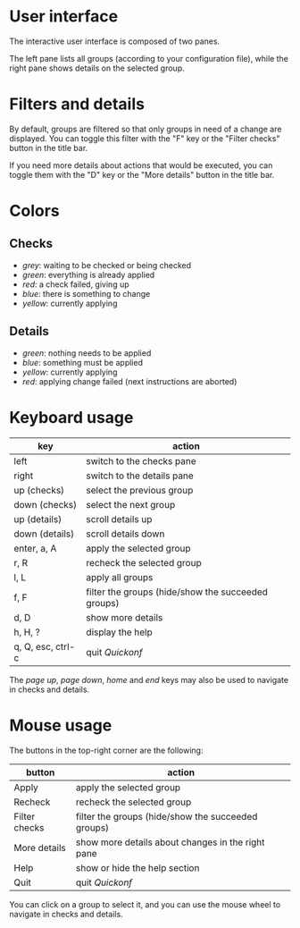 # User interface

The interactive user interface is composed of two panes.

The left pane lists all groups (according to your configuration file), while the right pane shows details on the selected group.

# Filters and details

By default, groups are filtered so that only groups in need of a change are displayed. You can toggle this filter with the "F" key or the "Filter checks" button in the title bar.

If you need more details about actions that would be executed, you can toggle them with the "D" key or the "More details" button in the title bar.

# Colors

## Checks

- _grey_: waiting to be checked or being checked
- _green_: everything is already applied
- _red_: a check failed, giving up
- _blue_: there is something to change
- _yellow_: currently applying

## Details

- _green_: nothing needs to be applied
- _blue_: something must be applied
- _yellow_: currently applying
- _red_: applying change failed (next instructions are aborted)

# Keyboard usage

| key               | action                                             |
| ----------------- | -------------------------------------------------- |
| left              | switch to the checks pane                          |
| right             | switch to the details pane                         |
| up (checks)       | select the previous group                          |
| down (checks)     | select the next group                              |
| up (details)      | scroll details up                                  |
| down (details)    | scroll details down                                |
| enter, a, A       | apply the selected group                           |
| r, R              | recheck the selected group                         |
| l, L              | apply all groups                                   |
| f, F              | filter the groups (hide/show the succeeded groups) |
| d, D              | show more details                                  |
| h, H, ?           | display the help                                   |
| q, Q, esc, ctrl-c | quit _Quickonf_                                    |

The _page up_, _page down_, _home_ and _end_ keys may also be used to navigate in checks and details.

# Mouse usage

The buttons in the top-right corner are the following:

| button         | action                                             |
| -------------- | -------------------------------------------------- |
| Apply          | apply the selected group                           |
| Recheck        | recheck the selected group                         |
| Filter checks  | filter the groups (hide/show the succeeded groups) |
| More details   | show more details about changes in the right pane  |
| Help           | show or hide the help section                      |
| Quit           | quit _Quickonf_                                    |

You can click on a group to select it, and you can use the mouse wheel to navigate in checks and details.
